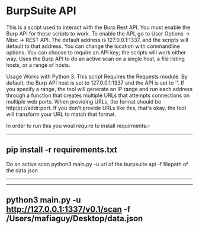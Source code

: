 # BurpSuite API

This is a script used to interact with the Burp Rest API. You must enable the Burp API for these scripts to work. To enable the API, go to User Options -> Misc -> REST API. The default address is 127.0.0.1:1337, and the scripts will default to that address. You can change the location with commandline options. You can choose to require an API key; the scripts will work either way.
Uses the Burp API to do an active scan on a single host, a file listing hosts, or a range of hosts.

Usage
Works with Python 3. This script Requires the Requests module. By default, the Burp API host is set to 127.0.0.1:1337 and the API is set to ''. If you specify a range, the tool will generate an IP range and run each address through a function that creates multiple URLs that attempts connections on multiple web ports. When providing URLs, the format should be http(s)://addr:port. If you don't provide URLs like this, that's okay, the tool will transform your URL to match that format.

In order to run this you woul require to install requirments:-

---

## pip install -r requirements.txt

Do an active scan
python3 main.py -u url of the burpsuite api -f filepath of the data.json

---

---

## python3 main.py -u http://127.0.0.1:1337/v0.1/scan -f /Users/mafiaguy/Desktop/data.json
